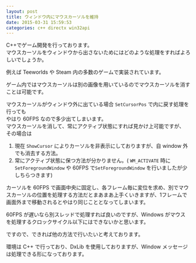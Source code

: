 ```yaml
---
layout: post
title: ウィンドウ内にマウスカーソルを維持
date: 2015-03-31 15:59:53
categories: c++ directx win32api
---
```

<p>C++でゲーム開発を行っております。<br>
マウスカーソルをウィンドウから出さないためにはどのような処理をすればよろしいでしょうか。</p>

<p>例えば Teeworlds や Steam 内の多数のゲームで実装されています。</p>

<p>ゲーム内ではマウスカーソルは別の画像を用いているのでマウスカーソルを消すことは可能です。</p>

<p>マウスカーソルがウィンドウ外に出ている場合 <code>SetCursorPos</code> で内に戻す処理を行っても<br>
やはり 60FPS なので多少出てしまいます。<br>
マウスカーソルを消して、常にアクティブ状態にすれば見かけ上可能ですが、<br>
その場合は</p>

<ol>
<li>現在 <code>ShowCursor</code> によりカーソルを非表示にしておりますが、自 window 外でも消去する方法。</li>
<li>常にアクティブ状態に保つ方法が分かりません。( <code>WM_ACTIVATE</code> 時に <code>SetForegroundWindow</code> や 60FPS で<code>SetForegroundWindow</code> を行いましたが少しちらつきます)</li>
</ol>

<p>カーソルを 60FPS で画面中央に固定し、各フレーム毎に変位を求め、別でマウスカーソルの位置を処理する方法だとまあまあ上手くいきますが、1フレームで画面外まで移動されるとやはり同じこととなってしまいます。</p>

<p>60FPS が遅いなら別スレッドで処理すれば良いのですが、Windows がマウスを処理するクロックサイクル以下にはできないかと思います。</p>

<p>ですので、できれば他の方法で行いたいと考えております。</p>

<p>環境は C++ で行っており、DxLib を使用しておりますが、Window メッセージは処理できる形になっております。</p>
